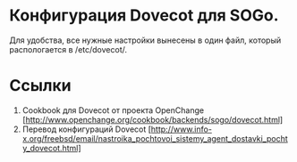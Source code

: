 # Конфигурация Dovecot для SOGo.

Для удобства, все нужные настройки вынесены в один файл, который распологается в /etc/dovecot/.


# Ссылки
1) Cookbook для Dovecot от проекта OpenChange [http://www.openchange.org/cookbook/backends/sogo/dovecot.html]
2) Перевод конфигураций Dovecot [http://www.info-x.org/freebsd/email/nastroika_pochtovoi_sistemy_agent_dostavki_pochty_dovecot.html]

